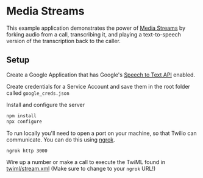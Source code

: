 # Media Streams

This example application demonstrates the power of [Media Streams](https://twilio.com/media-streams) by forking audio from a call, transcribing it, and playing a text-to-speech version of the transcription back to the caller.

## Setup

Create a Google Application that has Google's [Speech to Text API](https://console.cloud.google.com/launcher/details/google/speech.googleapis.com) enabled.

Create credentials for a Service Account and save them in the root folder called `google_creds.json`

Install and configure the server

```bash
npm install
npx configure
```

To run locally you'll need to open a port on your machine, so that Twilio can communicate. You can do this using [ngrok](https://ngrok.io).

```bash
ngrok http 3000
```

Wire up a number or make a call to execute the TwiML found in [twiml/stream.xml](../twiml/stream.xml) (Make sure to change to your `ngrok` URL!)
